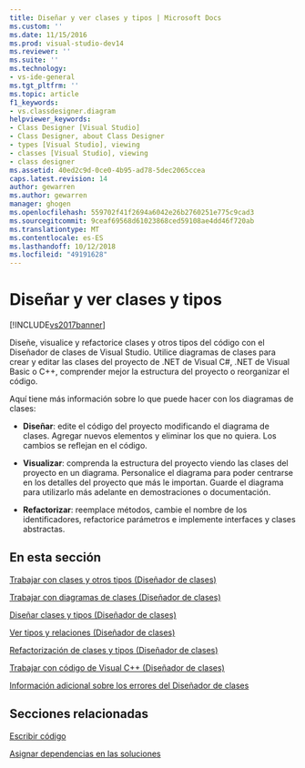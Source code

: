 ```yaml
---
title: Diseñar y ver clases y tipos | Microsoft Docs
ms.custom: ''
ms.date: 11/15/2016
ms.prod: visual-studio-dev14
ms.reviewer: ''
ms.suite: ''
ms.technology:
- vs-ide-general
ms.tgt_pltfrm: ''
ms.topic: article
f1_keywords:
- vs.classdesigner.diagram
helpviewer_keywords:
- Class Designer [Visual Studio]
- Class Designer, about Class Designer
- types [Visual Studio], viewing
- classes [Visual Studio], viewing
- class designer
ms.assetid: 40ed2c9d-0ce0-4b95-ad78-5dec2065ccea
caps.latest.revision: 14
author: gewarren
ms.author: gewarren
manager: ghogen
ms.openlocfilehash: 559702f41f2694a6042e26b2760251e775c9cad3
ms.sourcegitcommit: 9ceaf69568d61023868ced59108ae4dd46f720ab
ms.translationtype: MT
ms.contentlocale: es-ES
ms.lasthandoff: 10/12/2018
ms.locfileid: "49191628"
---
```

# <a name="designing-and-viewing-classes-and-types"></a>Diseñar y ver clases y tipos
[!INCLUDE[vs2017banner](../includes/vs2017banner.md)]

Diseñe, visualice y refactorice clases y otros tipos del código con el Diseñador de clases de Visual Studio. Utilice diagramas de clases para crear y editar las clases del proyecto de .NET de Visual C#, .NET de Visual Basic o C++, comprender mejor la estructura del proyecto o reorganizar el código.  
  
 Aquí tiene más información sobre lo que puede hacer con los diagramas de clases:  
  
-   **Diseñar**: edite el código del proyecto modificando el diagrama de clases. Agregar nuevos elementos y eliminar los que no quiera. Los cambios se reflejan en el código.  
  
-   **Visualizar**: comprenda la estructura del proyecto viendo las clases del proyecto en un diagrama. Personalice el diagrama para poder centrarse en los detalles del proyecto que más le importan. Guarde el diagrama para utilizarlo más adelante en demostraciones o documentación.  
  
-   **Refactorizar**: reemplace métodos, cambie el nombre de los identificadores, refactorice parámetros e implemente interfaces y clases abstractas.  
  
## <a name="in-this-section"></a>En esta sección  
 [Trabajar con clases y otros tipos (Diseñador de clases)](../ide/working-with-classes-and-other-types-class-designer.md)  
  
 [Trabajar con diagramas de clases (Diseñador de clases)](../ide/working-with-class-diagrams-class-designer.md)  
  
 [Diseñar clases y tipos (Diseñador de clases)](../ide/designing-classes-and-types-class-designer.md)  
  
 [Ver tipos y relaciones (Diseñador de clases)](../ide/viewing-types-and-relationships-class-designer.md)  
  
 [Refactorización de clases y tipos (Diseñador de clases)](../ide/refactoring-classes-and-types-class-designer.md)  
  
 [Trabajar con código de Visual C++ (Diseñador de clases)](../ide/working-with-visual-cpp-code-class-designer.md)  
  
 [Información adicional sobre los errores del Diseñador de clases](../ide/additional-information-about-class-designer-errors.md)  
  
## <a name="related-sections"></a>Secciones relacionadas  
 [Escribir código](../ide/writing-code-in-the-code-and-text-editor.md)  
  
 [Asignar dependencias en las soluciones](../modeling/map-dependencies-across-your-solutions.md)



